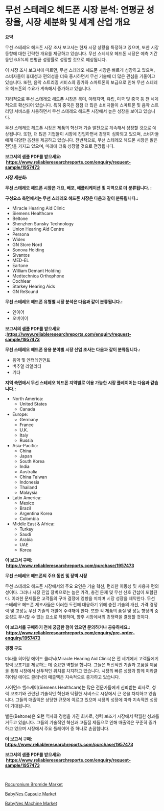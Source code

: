 <p><h1>무선 스테레오 헤드폰 시장 분석: 연평균 성장율, 시장 세분화 및 세계 산업 개요</h1></p><p><strong>요약</strong></p>
<p><p>무선 스테레오 헤드폰 시장 조사 보고서는 현재 시장 상황을 특정하고 있으며, 또한 시장 동향에 대한 간략한 개요를 제공하고 있습니다. 무선 스테레오 헤드폰 시장은 예측 기간 동안 6.5%의 연평균 성장률로 성장할 것으로 예상됩니다.</p><p>이 시장 조사 보고서에 따르면, 무선 스테레오 헤드폰 시장은 빠르게 성장하고 있으며, 소비자들이 휴대성과 편의성을 더욱 중시하면서 무선 기술에 더 많은 관심을 기울이고 있습니다. 또한, 음악 스트리밍 서비스의 증가와 스마트폰의 보급으로 인해 무선 스테레오 헤드폰의 수요가 계속해서 증가하고 있습니다.</p><p>지리적으로 무선 스테레오 헤드폰 시장은 북미, 아태지역, 유럽, 미국 및 중국 등 전 세계적으로 확산되어 있습니다. 특히 중국은 점점 더 많은 소비자들이 스마트폰 및 음악 스트리밍 서비스를 사용하면서 무선 스테레오 헤드폰 시장에서 높은 성장을 보이고 있습니다.</p><p>무선 스테레오 헤드폰 시장은 제품의 혁신과 기술 발전으로 계속해서 성장할 것으로 예상됩니다. 또한, 더 많은 기업들이 시장에 진입하면서 경쟁이 심화되고 있으며, 소비자들에게 다양한 옵션을 제공하고 있습니다. 전반적으로, 무선 스테레오 헤드폰 시장은 밝은 전망을 가지고 있으며, 미래에 더욱 성장할 것으로 전망됩니다.</p></p>
<p><strong>보고서의 샘플 PDF를 받으세요: &nbsp;<a href="https://www.reliableresearchreports.com/enquiry/request-sample/1957473">https://www.reliableresearchreports.com/enquiry/request-sample/1957473</a></strong></p>
<p><strong>시장 세분화:</strong></p>
<p><strong> 무선 스테레오 헤드폰 시장은 개요, 배포, 애플리케이션 및 지역으로 더 분류됩니다. :</strong></p>
<p><strong>구성요소 측면에서는 무선 스테레오 헤드폰 시장은 다음과 같이 분류됩니다.:</strong></p>
<p><ul><li>Miracle Hearing Aid Clinic</li><li>Siemens Healthcare</li><li>Beltone</li><li>Shenzhen Sunsky Technology</li><li>Union Hearing Aid Centre</li><li>Persona</li><li>Widex</li><li>GN Store Nord</li><li>Sonova Holding</li><li>Sivantos</li><li>MED-EL</li><li>Eartone</li><li>William Demant Holding</li><li>Medtechnica Orthophone</li><li>Cochlear</li><li>Starkey Hearing Aids</li><li>GN ReSound</li></ul></p>
<p><strong> 무선 스테레오 헤드폰 유형별 시장 분석은 다음과 같이 분류됩니다.:</strong></p>
<p><ul><li>인이어</li><li>오버이어</li></ul></p>
<p><strong>보고서의 샘플 PDF를 받으세요 :<a href="https://www.reliableresearchreports.com/enquiry/request-sample/1957473">https://www.reliableresearchreports.com/enquiry/request-sample/1957473</a></strong></p>
<p><strong> 무선 스테레오 헤드폰 응용 분야별 시장 산업 조사는 다음과 같이 분류됩니다.:</strong></p>
<p><ul><li>음악 및 엔터테인먼트</li><li>버추얼 리얼리티</li><li>기타</li></ul></p>
<p><strong>지역 측면에서 무선 스테레오 헤드폰 지역별로 이용 가능한 시장 플레이어는 다음과 같습니다.:</strong></p>
<p><ul>
    <li>
        North America:
        <ul>
            <li>United States</li>
            <li>Canada</li>
        </ul>
    </li>
    <li>
        Europe:
        <ul>
            <li>Germany</li>
            <li>France</li>
            <li>U.K.</li>
            <li>Italy</li>
            <li>Russia</li>
        </ul>
    </li>
    <li>
        Asia-Pacific:
        <ul>
            <li>China</li>
            <li>Japan</li>
            <li>South Korea</li>
            <li>India</li>
            <li>Australia</li>
            <li>China Taiwan</li>
            <li>Indonesia</li>
            <li>Thailand</li>
            <li>Malaysia</li>
        </ul>
    </li>
    <li>
        Latin America:
        <ul>
            <li>Mexico</li>
            <li>Brazil</li>
            <li>Argentina Korea</li>
            <li>Colombia</li>
        </ul>
    </li>
    <li>
        Middle East & Africa:
        <ul>
            <li>Turkey</li>
            <li>Saudi</li>
            <li>Arabia</li>
            <li>UAE</li>
            <li>Korea</li>
        </ul>
    </li>
    </ul></p>
<p><strong>이 보고서 구매: &nbsp;<a href="https://www.reliableresearchreports.com/purchase/1957473">https://www.reliableresearchreports.com/purchase/1957473</a></strong></p>
<p><strong>무선 스테레오 헤드폰의 주요 동인 및 장벽 시장</strong></p>
<p><p>무선 스테레오 헤드폰 시장에서의 주요 요인은 기술 혁신, 편리한 이동성 및 사용자 편의성이다. 그러나 시장 진입 장벽으로는 높은 가격, 충전 문제 및 무선 신호 간섭이 포함된다. 이러한 문제들은 고객들의 구매 결정에 영향을 미치며 시장 성장을 제약한다. 무선 스테레오 헤드폰 제조사들은 이러한 도전에 대응하기 위해 충전 기술의 개선, 가격 경쟁력 및 고성능 무선 기술의 개발에 주력해야 한다. 또한 각 제품의 품질 및 성능 향상의 중요성도 무시할 수 없는 요소로 작용하며, 향후 시장에서의 경쟁력을 결정할 것이다.</p></p>
<p><strong>이 보고서를 구매하기 전에 궁금한 점이 있으면 문의하거나 공유하세요.: &nbsp;<a href="https://www.reliableresearchreports.com/enquiry/pre-order-enquiry/1957473">https://www.reliableresearchreports.com/enquiry/pre-order-enquiry/1957473</a></strong></p>
<p><strong>경쟁 구도</strong></p>
<p><p>미라클 히어링 에이드 클리닉(Miracle Hearing Aid Clinic)은 전 세계에서 고객들에게 청력 보조기를 제공하는 데 중요한 역할을 합니다. 그들은 혁신적인 기술과 고품질 제품을 통해 시장에서 선두적인 위치를 차지하고 있습니다. 시장의 빠른 성장과 함께 미라클 히어링 에이드 클리닉의 매출액은 지속적으로 증가하고 있습니다.</p><p>사이먼스 헬스케어(Siemens Healthcare)는 많은 전문가들에게 신뢰받는 회사로, 청력 보조기와 관련된 기술적인 혁신과 탁월한 서비스로 시장에서 큰 몫을 차지하고 있습니다. 그들의 매출액은 상당한 규모에 이르고 있으며 시장의 성장에 따라 지속적인 성장이 기대됩니다.</p><p>벨톤(Beltone)은 오랜 역사와 경험을 가진 회사로, 청력 보조기 시장에서 탁월한 성과를 거두고 있습니다. 그들의 기술적인 혁신과 고품질 제품으로 인해 매출액은 꾸준히 증가하고 있으며 시장에서 주요 플레이어 중 하나로 손꼽힙니다.</p></p>
<p><strong>이 보고서 구매: &nbsp; <a href="https://www.reliableresearchreports.com/purchase/1957473">https://www.reliableresearchreports.com/purchase/1957473</a></strong></p>
<p><strong>보고서의 샘플 PDF를 받으세요: &nbsp;<a href="https://www.reliableresearchreports.com/enquiry/request-sample/1957473">https://www.reliableresearchreports.com/enquiry/request-sample/1957473</a></strong><strong></strong></p>
<p>&nbsp;</p>
<p><p><a href="https://github.com/Hazelklievgspy6vdcsmu106w/Market-Research-Report-List-1/blob/main/rocuronium-bromide-market.md">Rocuronium Bromide Market</a></p><p><a href="https://github.com/joannagoyvaerts/Market-Research-Report-List-1/blob/main/babynes-capsule-market.md">BabyNes Capsule Market</a></p><p><a href="https://github.com/lubmix/Market-Research-Report-List-1/blob/main/babynes-machine-market.md">BabyNes Machine Market</a></p></p>